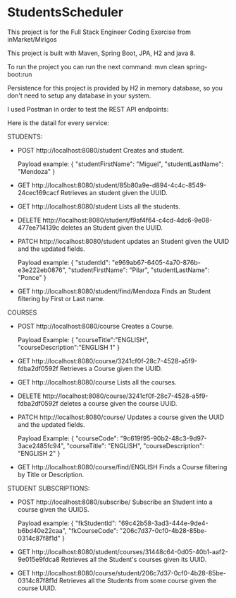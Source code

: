 # StudentsScheduler
This project is for the Full Stack Engineer Coding Exercise from inMarket/Mirigos

This project is built with Maven, Spring Boot, JPA, H2 and java 8.

To run the project you can run the next command:
mvn clean spring-boot:run

Persistence for this project is provided by H2 in memory database, so you don't need to setup any database in your system.

I used Postman in order to test the REST API endpoints:

Here is the datail for every service:

STUDENTS:

- POST  http://localhost:8080/student Creates and student.

    Payload example:
{
    "studentFirstName": "Miguel",
    "studentLastName": "Mendoza"
}

- GET http://localhost:8080/student/85b80a9e-d894-4c4c-8549-24cec169cacf Retrieves an student given the UUID.

- GET http://localhost:8080/student Lists all the students.

- DELETE http://localhost:8080/student/f9af4f64-c4cd-4dc6-9e08-477ee714139c deletes an Student given the UUID.

- PATCH http://localhost:8080/student updates an Student given the UUID and the updated fields.

    Payload example:
{
    "studentId": "e969ab67-6405-4a70-876b-e3e222eb0876",
    "studentFirstName": "Pilar",
    "studentLastName": "Ponce"
}

- GET http://localhost:8080/student/find/Mendoza Finds an Student filtering by First or Last name.

COURSES

- POST http://localhost:8080/course Creates a Course.

    Payload Example:
{
    "courseTitle":"ENGLISH",
    "courseDescription":"ENGLISH 1"
}

- GET http://localhost:8080/course/3241cf0f-28c7-4528-a5f9-fdba2df0592f Retrieves a Course given the UUID.

- GET http://localhost:8080/course Lists all the courses.

- DELETE http://localhost:8080/course/3241cf0f-28c7-4528-a5f9-fdba2df0592f deletes a course given the course UUID.

- PATCH http://localhost:8080/course/ Updates a course given the UUID and the updated fields.

    Payload Example:
{
    "courseCode": "9c619f95-90b2-48c3-9d97-3ace2485fc94",
    "courseTitle": "ENGLISH",
    "courseDescription": "ENGLISH 2"
}

- GET http://localhost:8080/course/find/ENGLISH Finds a Course filtering by Title or Description.

STUDENT SUBSCRIPTIONS:

- POST http://localhost:8080/subscribe/ Subscribe an Student into a course given the UUIDS.

    Payload example:
{
    "fkStudentId": "69c42b58-3ad3-444e-9de4-b6bd40e22caa",
    "fkCourseCode": "206c7d37-0cf0-4b28-85be-0314c87f8f1d"
}

- GET http://localhost:8080/student/courses/31448c64-0d05-40b1-aaf2-9e015e9fdca8 Retrieves all the Student's courses given its UUID.

- GET http://localhost:8080/course/student/206c7d37-0cf0-4b28-85be-0314c87f8f1d Retrieves all the Students from some course given the course UUID.

